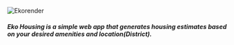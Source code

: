 ![Ekorender](https://user-images.githubusercontent.com/59312765/209319413-ddfa6105-fa44-41da-96fe-10e001574463.jpg)


##### Eko Housing is a simple web app that generates housing estimates based on your desired amenities and location(District).
